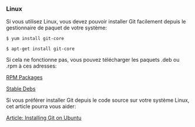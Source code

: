 ### Linux ###

Si vous utilisez Linux, vous devez pouvoir installer Git facilement depuis
le gestionnaire de paquet de votre système:

    $ yum install git-core

    $ apt-get install git-core

Si cela ne fonctionne pas, vous pouvez télécharger les paquets .deb ou
.rpm à ces adresses:

[RPM Packages](http://kernel.org/pub/software/scm/git/RPMS/)

[Stable Debs](http://www.backports.org/debian/pool/main/g/git-core/)

Si vous préférer installer Git depuis le code source sur votre système
Linux, cet article pourra vous aider:

[Article: Installing Git on Ubuntu](http://chrisolsen.org/2008/03/10/installing-git-on-ubuntu/)